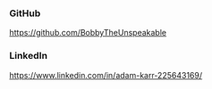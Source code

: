 ### GitHub
https://github.com/BobbyTheUnspeakable

### LinkedIn
https://www.linkedin.com/in/adam-karr-225643169/
